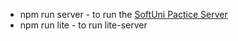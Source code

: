 - npm run server - to run the <a href="https://github.com/softuni-practice-server/softuni-practice-server" target="_blank">SoftUni Pactice Server</a>
- npm run lite - to run lite-server